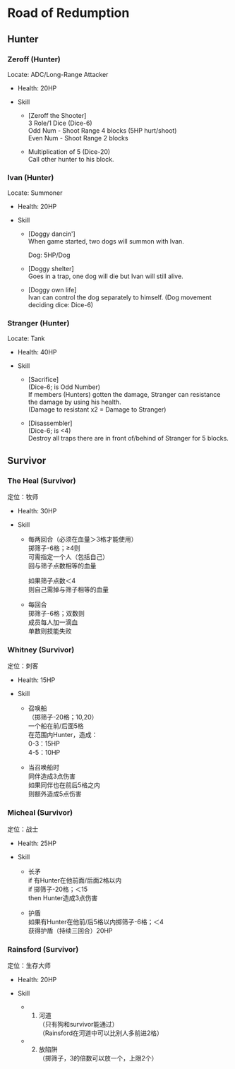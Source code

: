 # Road of Redumption

## Hunter

### Zeroff (Hunter)  
  Locate: ADC/Long-Range Attacker

- Health: 20HP

- Skill

	- [Zeroff the Shooter]  
	  3 Role/1 Dice (Dice-6)  
	  Odd Num - Shoot Range 4 blocks (5HP hurt/shoot)  
	  Even Num - Shoot Range 2 blocks

	- Multiplication of 5 (Dice-20)  
	  Call other hunter to his block.

### Ivan (Hunter)  
  Locate: Summoner

- Health: 20HP

- Skill

	- [Doggy dancin']  
	  When game started, two dogs will summon with Ivan.  
	    
	  Dog: 5HP/Dog

	- [Doggy shelter]  
	  Goes in a trap, one dog will die but Ivan will still alive.

	- [Doggy own life]  
	  Ivan can control the dog separately to himself. (Dog movement deciding dice: Dice-6)

### Stranger (Hunter)  
  Locate: Tank

- Health: 40HP

- Skill

	- [Sacrifice]  
	  (Dice-6; is Odd Number)  
	  If members (Hunters) gotten the damage, Stranger can resistance the damage by using his health.  
	  (Damage to resistant x2 = Damage to Stranger)

	- [Disassembler]  
	  (Dice-6; is <4)  
	  Destroy all traps there are in front of/behind of Stranger for 5 blocks.

## Survivor

### The Heal (Survivor)  
  定位：牧师

- Health: 30HP

- Skill

	- 每两回合（必须在血量＞3格才能使用）  
	  掷筛子-6格；≥4则  
	  可需指定一个人（包括自己）  
	  回与筛子点数相等的血量  
	    
	  如果筛子点数＜4  
	  则自己需掉与筛子相等的血量

	- 每回合  
	  掷筛子-6格；双数则  
	  成员每人加一滴血  
	  单数则技能失败

### Whitney (Survivor)  
  定位：刺客

- Health: 15HP

- Skill

	- 召唤船  
	  （掷筛子-20格；10,20）  
	  一个船在前/后面5格  
	  在范围内Hunter，造成：  
	  0-3：15HP  
	  4-5：10HP

	- 当召唤船时  
	  同伴造成3点伤害  
	  如果同伴也在前后5格之内  
	  则额外造成5点伤害

### Micheal (Survivor)  
  定位：战士

- Health: 25HP

- Skill

	- 长矛  
	  if 有Hunter在他前面/后面2格以内  
	  if 掷筛子-20格；＜15  
	  then Hunter造成3点伤害

	- 护盾  
	  如果有Hunter在他前/后5格以内掷筛子-6格；＜4  
	  获得护盾（持续三回合）20HP

### Rainsford (Survivor)  
  定位：生存大师

- Health: 20HP

- Skill

	- 1. 河道  
	  （只有狗和survivor能通过）  
	  （Rainsford在河道中可以比别人多前进2格）

	- 2. 放陷阱  
	  （掷筛子，3的倍数可以放一个，上限2个）

